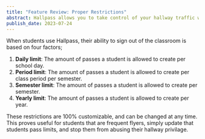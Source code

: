 ```yaml
---
title: "Feature Review: Proper Restrictions"
abstract: Hallpass allows you to take control of your hallway traffic with daily, semester, yearly, and period based pass limits.
publish_date: 2023-07-24
---
```


When students use Hallpass, their ability to sign out of the classroom is based on four factors;

1. **Daily limit**: The amount of passes a student is allowed to create per school day.
2. **Period limit**: The amount of passes a student is allowed to create per class period per semester.
3. **Semester limit**: The amount of passes a student is allowed to create per semester.
4. **Yearly limit**: The amount of passes a student is allowed to create per year.

These restrictions are 100% customizable, and can be changed at any time. This proves useful for students that are frequent flyers, simply update that students pass limits, and stop them from abusing their hallway privilage.